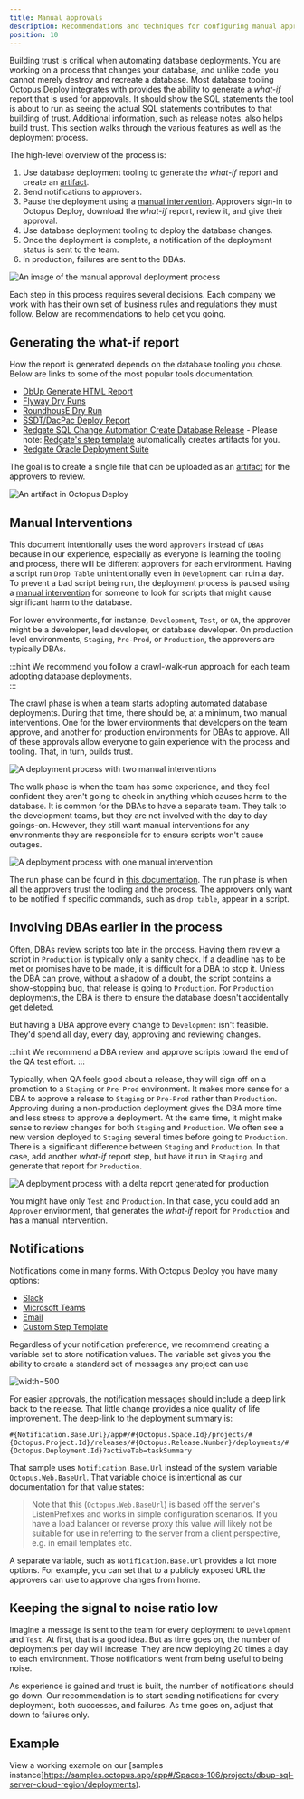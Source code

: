 ```yaml
---
title: Manual approvals
description: Recommendations and techniques for configuring manual approvals in an automated database deployment process.
position: 10
---
```


Building trust is critical when automating database deployments.  You are working on a process that changes your database, and unlike code, you cannot merely destroy and recreate a database.  Most database tooling Octopus Deploy integrates with provides the ability to generate a *what-if* report that is used for approvals.  It should show the SQL statements the tool is about to run as seeing the actual SQL statements contributes to that building of trust.  Additional information, such as release notes, also helps build trust.  This section walks through the various features as well as the deployment process.

The high-level overview of the process is:

1. Use database deployment tooling to generate the *what-if* report and create an [artifact](/docs/deployment-process/artifacts.md).
2. Send notifications to approvers.
3. Pause the deployment using a [manual intervention](/docs/deployment-process/steps/manual-intervention-and-approvals.md).  Approvers sign-in to Octopus Deploy, download the *what-if* report, review it, and give their approval.
4. Use database deployment tooling to deploy the database changes.
5. Once the deployment is complete, a notification of the deployment status is sent to the team.
6. In production, failures are sent to the DBAs.

![An image of the manual approval deployment process](images/manual_approval_deployment_process.png "width=500")

Each step in this process requires several decisions.  Each company we work with has their own set of business rules and regulations they must follow.  Below are recommendations to help get you going.

## Generating the what-if report

How the report is generated depends on the database tooling you chose.  Below are links to some of the most popular tools documentation.

- [DbUp Generate HTML Report](https://github.com/DbUp/DbUp/blob/master/docs/more-info/html-report.md)
- [Flyway Dry Runs](https://flywaydb.org/documentation/dryruns)
- [RoundhousE Dry Run](https://github.com/chucknorris/roundhouse/wiki/ConfigurationOptions)
- [SSDT/DacPac Deploy Report](https://docs.microsoft.com/en-us/sql/tools/sqlpackage?view=sql-server-ver15#deployreport-parameters-and-properties)
- [Redgate SQL Change Automation Create Database Release](https://documentation.red-gate.com/sca4/deploying-database-changes/automated-deployments-with-sql-change-automation-projects/deploying-sql-change-automation-projects) - Please note: [Redgate's step template](https://library.octopus.com/step-templates/c20b70dc-69aa-42a1-85db-6d37341b63e3/actiontemplate-redgate-create-database-release) automatically creates artifacts for you.
- [Redgate Oracle Deployment Suite](https://octopus.com/blog/database-deployment-automation-for-oracle-using-octopus-and-redgate-tools)

The goal is to create a single file that can be uploaded as an [artifact](/docs/deployment-process/artifacts.md) for the approvers to review.  

![An artifact in Octopus Deploy](images/manual_approval_artifacts.png "width=500")

## Manual Interventions

This document intentionally uses the word `approvers` instead of `DBAs` because in our experience, especially as everyone is learning the tooling and process, there will be different approvers for each environment.  Having a script run `Drop Table` unintentionally even in `Development` can ruin a day.  To prevent a bad script being run, the deployment process is paused using a [manual intervention](/docs/deployment-process/steps/manual-intervention-and-approvals.md) for someone to look for scripts that might cause significant harm to the database.

For lower environments, for instance, `Development`, `Test`, or `QA`, the approver might be a developer, lead developer, or database developer.  On production level environments, `Staging`, `Pre-Prod`, or `Production`, the approvers are typically DBAs.  

:::hint
We recommend you follow a crawl-walk-run approach for each team adopting database deployments.  
:::

The crawl phase is when a team starts adopting automated database deployments.  During that time, there should be, at a minimum, two manual interventions.  One for the lower environments that developers on the team approve, and another for production environments for DBAs to approve.  All of these approvals allow everyone to gain experience with the process and tooling.  That, in turn, builds trust.

![A deployment process with two manual interventions](images/manual_approval_two_manual_interventions.png "width=500")

The walk phase is when the team has some experience, and they feel confident they aren't going to check in anything which causes harm to the database.  It is common for the DBAs to have a separate team.  They talk to the development teams, but they are not involved with the day to day goings-on. However, they still want manual interventions for any environments they are responsible for to ensure scripts won't cause outages.

![A deployment process with one manual intervention](images/manual_approval_one_manual_intervention.png "width=500")

The run phase can be found in [this documentation](/docs/deployments/databases/common-patterns/automatic-approvals.md).  The run phase is when all the approvers trust the tooling and the process.  The approvers only want to be notified if specific commands, such as `drop table`, appear in a script.

## Involving DBAs earlier in the process

Often, DBAs review scripts too late in the process.  Having them review a script in `Production` is typically only a sanity check.  If a deadline has to be met or promises have to be made, it is difficult for a DBA to stop it.  Unless the DBA can prove, without a shadow of a doubt, the script contains a show-stopping bug, that release is going to `Production`.  For `Production` deployments, the DBA is there to ensure the database doesn't accidentally get deleted.

But having a DBA approve every change to `Development` isn't feasible.  They'd spend all day, every day, approving and reviewing changes.  

:::hint
We recommend a DBA review and approve scripts toward the end of the QA test effort.
:::

Typically, when QA feels good about a release, they will sign off on a promotion to a `Staging` or `Pre-Prod` environment.  It makes more sense for a DBA to approve a release to `Staging` or `Pre-Prod` rather than `Production`.  Approving during a non-production deployment gives the DBA more time and less stress to approve a deployment.  At the same time, it might make sense to review changes for both `Staging` and `Production`.   We often see a new version deployed to `Staging` several times before going to `Production`.  There is a significant difference between `Staging` and `Production`.  In that case, add another *what-if* report step, but have it run in `Staging` and generate that report for `Production`.

![A deployment process with a delta report generated for production](images/manual_approval_generate_delta_report_for_production.png "width=500")

You might have only `Test` and `Production`.  In that case, you could add an `Approver` environment, that generates the *what-if* report for `Production` and has a manual intervention.  

## Notifications

Notifications come in many forms.  With Octopus Deploy you have many options:

- [Slack](https://library.octopus.com/step-templates/99e6f203-3061-4018-9e34-4a3a9c3c3179/actiontemplate-slack-send-simple-notification)
- [Microsoft Teams](https://library.octopus.com/step-templates/110a8b1e-4da4-498a-9209-ef8929c31168/actiontemplate-microsoft-teams-post-a-message)
- [Email](/docs/deployment-process/steps/email-notifications.md)
- [Custom Step Template](https://octopus.com/docs/deployment-process/steps/custom-step-templates)

Regardless of your notification preference, we recommend creating a variable set to store notification values.  The variable set gives you the ability to create a standard set of messages any project can use

![](images/manual_approval_notifications.png "width=500")

For easier approvals, the notification messages should include a deep link back to the release.  That little change provides a nice quality of life improvement.  The deep-link to the deployment summary is:

`#{Notification.Base.Url}/app#/#{Octopus.Space.Id}/projects/#{Octopus.Project.Id}/releases/#{Octopus.Release.Number}/deployments/#{Octopus.Deployment.Id}?activeTab=taskSummary`

That sample uses `Notification.Base.Url` instead of the system variable `Octopus.Web.BaseUrl`.  That variable choice is intentional as our documentation for that value states:

> Note that this (`Octopus.Web.BaseUrl`) is based off the server's ListenPrefixes and works in simple configuration scenarios. If you have a load balancer or reverse proxy this value will likely not be suitable for use in referring to the server from a client perspective, e.g. in email templates etc.

A separate variable, such as `Notification.Base.Url` provides a lot more options.  For example, you can set that to a publicly exposed URL the approvers can use to approve changes from home.  

## Keeping the signal to noise ratio low

Imagine a message is sent to the team for every deployment to `Development` and `Test`.  At first, that is a good idea.  But as time goes on, the number of deployments per day will increase.  They are now deploying 20 times a day to each environment.  Those notifications went from being useful to being noise.  

As experience is gained and trust is built, the number of notifications should go down.  Our recommendation is to start sending notifications for every deployment, both successes, and failures.  As time goes on, adjust that down to failures only. 

## Example

View a working example on our [samples instance]https://samples.octopus.app/app#/Spaces-106/projects/dbup-sql-server-cloud-region/deployments).

